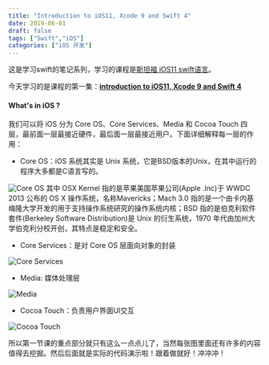 ```yaml
---
title: "Introduction to iOS11, Xcode 9 and Swift 4"
date: 2019-06-01
draft: false
tags: ["Swift","iOS"]
categories: ["iOS 开发"]
---
```


这是学习swift的笔记系列，学习的课程是[斯坦福  iOS11 swift语言](https://www.bilibili.com/medialist/play/ml148451180)。

今天学习的是课程的第一集：[**introduction to iOS11, Xcode 9 and Swift 4**](https://www.bilibili.com/video/av16339375/?p=1)

#### What's in iOS ?

我们可以将 iOS 分为 Core OS、Core Services、Media 和 Cocoa Touch 四层，最前面一层最接近硬件，最后面一层最接近用户。下面详细解释每一层的作用：

+ Core OS：iOS 系统其实是 Unix 系统，它是BSD版本的Unix，在其中运行的程序大多都是C语言写的。

![Core OS](https://tva1.sinaimg.cn/large/0082zybpgy1gbze5yekpzj30z80oy4qp.jpg)
其中 OSX Kernel 指的是苹果美国苹果公司(Apple .Inc)于 WWDC 2013 公布的 OS X 操作系统，名称Mavericks；Mach 3.0 指的是一个由卡内基梅隆大学开发的用于支持操作系统研究的操作系统内核；BSD 指的是伯克利软件套件(Berkeley Software Distribution)是 Unix 的衍生系统，1970 年代由加州大学伯克利分校开创，其特点是稳定和安全。

+ Core Services：是对 Core OS 层面向对象的封装

![Core Services](https://tva1.sinaimg.cn/large/0082zybpgy1gbze5zf8rpj30zp0p31kx.jpg)

+ Media: 媒体处理层

![Media](https://tva1.sinaimg.cn/large/0082zybpgy1gbze609vdtj30zc0oy4qp.jpg)

+ Cocoa Touch：负责用户界面UI交互

![Cocoa Touch](https://tva1.sinaimg.cn/large/0082zybpgy1gbze61ebelj30z60oy7wh.jpg)

所以第一节课的重点部分就只有这么一点点儿了，当然每张图里面还有许多的内容值得去挖掘。然后后面就是实际的代码演示啦！跟着做就好！冲冲冲！
